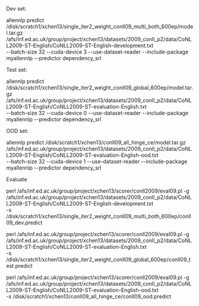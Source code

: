


Dev set:

allennlp predict  /disk/scratch1/xchen13/single_iter2_weight_conll09_multi_both_600ep/model.tar.gz \
/afs/inf.ed.ac.uk/group/project/xchen13/datasets/2009_conll_p2/data/CoNLL2009-ST-English/CoNLL2009-ST-English-development.txt \
--batch-size 32 --cuda-device 3  --use-dataset-reader --include-package myallennlp --predictor dependency_srl 

Test set:
 
allennlp predict  /disk/scratch1/xchen13/single_iter2_weight_conll09_global_600ep/model.tar.gz \
/afs/inf.ed.ac.uk/group/project/xchen13/datasets/2009_conll_p2/data/CoNLL2009-ST-English/CoNLL2009-ST-evaluation-English.txt \
--batch-size 32 --cuda-device 0  --use-dataset-reader --include-package myallennlp --predictor dependency_srl 

OOD set:

allennlp predict  /disk/scratch1/xchen13/conll09_all_hinge_ce/model.tar.gz \
/afs/inf.ed.ac.uk/group/project/xchen13/datasets/2009_conll_p2/data/CoNLL2009-ST-English/CoNLL2009-ST-evaluation-English-ood.txt \
--batch-size 32 --cuda-device 1  --use-dataset-reader --include-package myallennlp --predictor dependency_srl 


Evaluate



 perl /afs/inf.ed.ac.uk/group/project/xchen13/scorer/conll2009/eval09.pl -g /afs/inf.ed.ac.uk/group/project/xchen13/datasets/2009_conll_p2/data/CoNLL2009-ST-English/CoNLL2009-ST-English-development.txt \
-s /disk/scratch1/xchen13/single_iter2_weight_conll09_multi_both_600ep/conll09_dev.predict


 perl /afs/inf.ed.ac.uk/group/project/xchen13/scorer/conll2009/eval09.pl -g /afs/inf.ed.ac.uk/group/project/xchen13/datasets/2009_conll_p2/data/CoNLL2009-ST-English/CoNLL2009-ST-evaluation-English.txt \
-s /disk/scratch1/xchen13/single_iter2_weight_conll09_global_600ep/conll09_test.predict

 perl /afs/inf.ed.ac.uk/group/project/xchen13/scorer/conll2009/eval09.pl -g /afs/inf.ed.ac.uk/group/project/xchen13/datasets/2009_conll_p2/data/CoNLL2009-ST-English/CoNLL2009-ST-evaluation-English-ood.txt \
-s /disk/scratch1/xchen13/conll09_all_hinge_ce/conll09_ood.predict